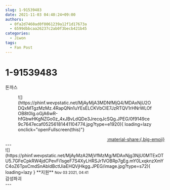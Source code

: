 ```yaml
---
slug: 1-91539483
date: 2021-11-03 04:40:24+09:00
authors:
  - 0fa2d7460ad0f0061239a12f1d17673a
  - 6599dbbcaa26237c2ab0f3becb421b45
categories:
  - Jiwon
tags:
  - Fan Post
---
```


# 1-91539483

<div class="post-container" markdown="1">
<div class="content-container md-sidebar__scrollwrap" markdown="1">

돈까스
<figure markdown="1">
![](https://phinf.wevpstatic.net/MjAyMjA3MDNfMjQ4/MDAxNjU2ODQxMTgzMzMz.4RapQNn1uYEsELCKVbCIE7JzRTQV1rHNrWLOfOB8t0Ig.oGjA6wR-hfGbwHKgNZGo0z_4xJBvLdQDe3JrecqJcSQg.JPEG/0f9149ce9c7647ecaf05256181441104774.jpg?type=e1920){ loading=lazy onclick="openFullscreen(this)"}
</figure>


</div>
</div>

<div style="text-align: right;" markdown="1">
<a href="https://weverse.io/fromis9/fanpost/1-91539483" style="text-align: right;">:material-share:{.big-emoji}</a>
</div>
---

<div class="comments-container md-sidebar__scrollwrap" markdown="1">
<div class="comment" markdown="1">
<div class='id-container' markdown="1">
![](https://phinf.wevpstatic.net/MjAyMzA2MjVfMzMg/MDAxNjg3NjU0MTExOTU5.7GFeCpkRW4jdCPevFi1sgeF7S4XyLHRSJr1VOBRp7gEg.mY0LxqknzXmYC4oZ6TpxCmdSnAbldBctUiaEHQVjHkgg.JPEG/image.jpg?type=s72){ loading=lazy }
**<span class="artist">지원</span>** <small>Nov 03 2021, 04:41</small><br>
</div>
<div class='comment-body' markdown="1">
감성파괴
</div>
</div>
</div>
---
